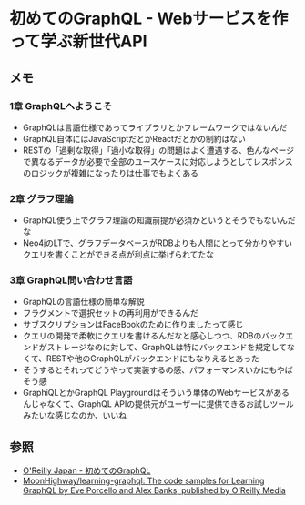 # 初めてのGraphQL - Webサービスを作って学ぶ新世代API

## メモ

### 1章 GraphQLへようこそ

- GraphQLは言語仕様であってライブラリとかフレームワークではないんだ
- GraphQL自体にはJavaScriptだとかReactだとかの制約はない
- RESTの「過剰な取得」「過小な取得」の問題はよく遭遇する、色んなページで異なるデータが必要で全部のユースケースに対応しようとしてレスポンスのロジックが複雑になったりは仕事でもよくある

### 2章 グラフ理論

- GraphQL使う上でグラフ理論の知識前提が必須かというとそうでもないんだな
- Neo4jのLTで、グラフデータベースがRDBよりも人間にとって分かりやすいクエリを書くことができる点が利点に挙げられてたな

### 3章 GraphQL問い合わせ言語

- GraphQLの言語仕様の簡単な解説
- フラグメントで選択セットの再利用ができるんだ
- サブスクリプションはFaceBookのために作りましたって感じ
- クエリの開発で柔軟にクエリを書けるんだなと感心しつつ、RDBのバックエンドがストレージなのに対して、GraphQLは特にバックエンドを規定してなくて、RESTや他のGraphQLがバックエンドにもなりえるとあった
- そうするとそれってどうやって実装するの感、パフォーマンスいかにもやばそう感
- GraphiQLとかGraphQL Playgroundはそういう単体のWebサービスがあるんじゃなくて、GraphQL APIの提供元がユーザーに提供できるお試しツールみたいな感じなのか、いいね

## 参照

- [O'Reilly Japan - 初めてのGraphQL](https://www.oreilly.co.jp/books/9784873118932/)
- [MoonHighway/learning-graphql: The code samples for Learning GraphQL by Eve Porcello and Alex Banks, published by O'Reilly Media](https://github.com/MoonHighway/learning-graphql)
